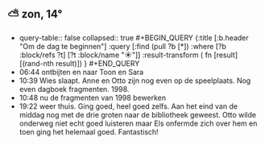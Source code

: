 ## ⛅ zon, 14°
- query-table:: false
  collapsed:: true
  #+BEGIN_QUERY 
  {:title [:b.header "Om de dag te beginnen"]
   :query [:find (pull ?b [*])
     :where 
       [?b :block/refs ?t]
       [?t :block/name "☀️"]]
   :result-transform ( fn [result] [(rand-nth result)])
  }
  #+END_QUERY
- 06:44 ontbijten en naar Toon en Sara
- 10:39 Wies slaapt. Anne en Otto zijn nog even op de speelplaats. Nog even dagboek fragmenten. 1998.
- 10:48 nu de fragmenten van 1998 bewerken
- 19:22 weer thuis. Ging goed, heel goed zelfs. Aan het eind van de middag nog met de drie groten naar de bibliotheek geweest. Otto wilde onderweg niet echt goed luisteren maar Els onfermde zich over hem en toen ging het helemaal goed. Fantastisch!